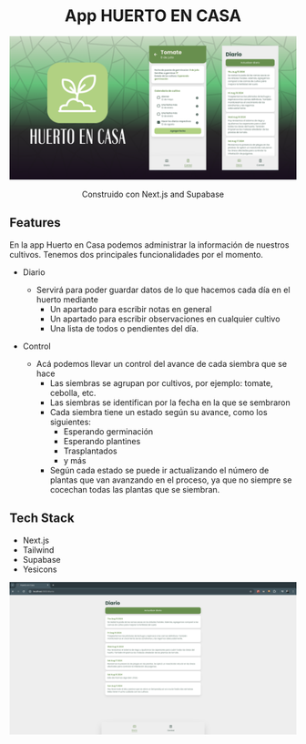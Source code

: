 <h1 align="center">App HUERTO EN CASA</h1>
<img alt="Screenshot" src="./ss/hero.png">


<p align="center">
 Construido con Next.js and Supabase
</p>

## Features
En la app Huerto en Casa podemos administrar la información de nuestros cultivos. Tenemos dos principales funcionalidades por el momento.

- Diario
  - Servirá para poder guardar datos de lo que hacemos cada día en el huerto mediante
    - Un apartado para escribir notas en general
    - Un apartado para escribir observaciones en cualquier cultivo
    - Una lista de todos o pendientes del día.

- Control
  - Acá podemos llevar un control del avance de cada siembra que se hace
    - Las siembras se agrupan por cultivos, por ejemplo: tomate, cebolla, etc.
    - Las siembras se identifican por la fecha en la que se sembraron
    - Cada siembra tiene un estado según su avance, como los siguientes:
      - Esperando germinación
      - Esperando plantines
      - Trasplantados
      - y más
    - Según cada estado se puede ir actualizando el número de plantas que van avanzando en el proceso, ya que no siempre se cocechan todas las plantas que se siembran.

## Tech Stack
- Next.js
- Tailwind
- Supabase
- Yesicons

<img alt="Screenshot" src="./ss/1.png">

